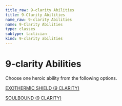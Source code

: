 ```yaml
---
title_raw: 9-clarity Abilities
title: 9-Clarity Abilities
name_raw: 9-clarity Abilities
name: 9-Clarity Abilities
type: classes
subtype: tactician
kind: 9-clarity abilities
---
```


# 9-clarity Abilities

Choose one heroic ability from the following options.

[EXOTHERMIC SHIELD (9 CLARITY)](./Exothermic%20Shield.md)

[SOULBOUND (9 CLARITY)](./Soulbound.md)
